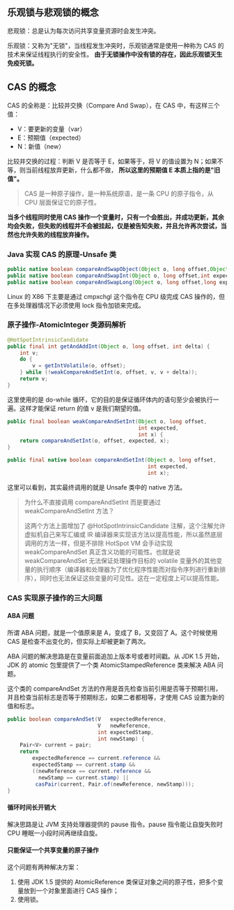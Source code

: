 ## 乐观锁与悲观锁的概念

悲观锁：总是认为每次访问共享变量资源时会发生冲突。

乐观锁：又称为"无锁"，当线程发生冲突时，乐观锁通常是使用一种称为 CAS 的技术来保证线程执行的安全性。 **由于无锁操作中没有锁的存在，因此乐观锁天生免疫死锁。**

## CAS 的概念

CAS 的全称是：比较并交换（Compare And Swap），在 CAS 中，有这样三个值：

- V：要更新的变量（var）
- E：预期值（expected）
- N：新值（new）

比较并交换的过程：判断 V 是否等于 E，如果等于，将 V 的值设置为 N；如果不等，则当前线程放弃更新，什么都不做， **所以这里的预期值 E 本质上指的是"旧值"。**

> CAS 是一种原子操作，是一种系统原语，是一条 CPU 的原子指令，从 CPU 层面保证它的原子性。

**当多个线程同时使用 CAS 操作一个变量时，只有一个会胜出，并成功更新，其余均会失败，但失败的线程并不会被挂起，仅是被告知失败，并且允许再次尝试，当然也允许失败的线程放弃操作。**

### Java 实现 CAS 的原理-Unsafe 类

```java
public native boolean compareAndSwapObject(Object o, long offset,Object expected, Object x);
public native boolean compareAndSwapInt(Object o, long offset,int expected,int x);
public native boolean compareAndSwapLong(Object o, long offset,long expected,long x);
```

Linux 的 X86 下主要是通过 cmpxchgl 这个指令在 CPU 级完成 CAS 操作的，但在多处理器情况下必须使用 lock 指令加锁来完成。 

### 原子操作-AtomicInteger 类源码解析

```java
@HotSpotIntrinsicCandidate
public final int getAndAddInt(Object o, long offset, int delta) {
    int v;
    do {
        v = getIntVolatile(o, offset);
    } while (!weakCompareAndSetInt(o, offset, v, v + delta));
    return v;
}
```
这里使用的是 do-while 循环，它的目的是保证循环体内的语句至少会被执行一遍。这样才能保证 return 的值 v 是我们期望的值。

```java
public final boolean weakCompareAndSetInt(Object o, long offset,
                                          int expected,
                                          int x) {
    return compareAndSetInt(o, offset, expected, x);
}

public final native boolean compareAndSetInt(Object o, long offset,
                                             int expected,
                                             int x);
```
这里可以看到，其实最终调用的就是 Unsafe 类中的 native 方法。

> 为什么不直接调用 compareAndSetInt 而是要通过 weakCompareAndSetInt 方法？
>
> 这两个方法上面增加了 @HotSpotIntrinsicCandidate 注解，这个注解允许虚拟机自己来写汇编或 IR 编译器来实现该方法以提高性能，所以虽然底层调用的方法一样，但是不排除 HotSpot VM 会手动实现 weakCompareAndSet 真正含义功能的可能性。也就是说 weakCompareAndSet 无法保证处理操作目标的 volatile 变量外的其他变量的执行顺序（编译器和处理器为了优化程序性能而对指令序列进行重新排序），同时也无法保证这些变量的可见性。这在一定程度上可以提高性能。

### CAS 实现原子操作的三大问题
#### ABA 问题

所谓 ABA 问题，就是一个值原来是 A，变成了 B，又变回了 A。这个时候使用 CAS 是检查不出变化的，但实际上却被更新了两次。

ABA 问题的解决思路是在变量前面追加上版本号或者时间戳。从 JDK 1.5 开始，JDK 的 atomic 包里提供了一个类 AtomicStampedReference 类来解决 ABA 问题。

这个类的 compareAndSet 方法的作用是首先检查当前引用是否等于预期引用，并且检查当前标志是否等于预期标志，如果二者都相等，才使用 CAS 设置为新的值和标志。
```java
public boolean compareAndSet(V   expectedReference,
                             V   newReference,
                             int expectedStamp,
                             int newStamp) {
    Pair<V> current = pair;
    return
        expectedReference == current.reference &&
        expectedStamp == current.stamp &&
        ((newReference == current.reference &&
          newStamp == current.stamp) ||
         casPair(current, Pair.of(newReference, newStamp)));
}
```

#### 循环时间长开销大

解决思路是让 JVM 支持处理器提供的 pause 指令。pause 指令能让自旋失败时 CPU 睡眠一小段时间再继续自旋。

#### 只能保证一个共享变量的原子操作
这个问题有两种解决方案：
1. 使用 JDK 1.5 提供的 AtomicReference 类保证对象之间的原子性，把多个变量放到一个对象里面进行 CAS 操作；
2. 使用锁。